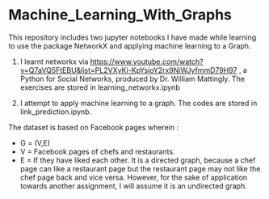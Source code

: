 # Machine_Learning_With_Graphs

This repository includes two jupyter notebooks I have made while learning to use the package NetworkX and applying machine learning to a Graph.

1. I learnt networkx via https://www.youtube.com/watch?v=Q7aVQ5FtEBU&list=PL2VXyKi-KpYsjoY2rx9NiWJyfmmD79H97 , a Python for Social Networks, produced by Dr. William Mattingly. The exercises are stored in learning_networkx.ipynb

2. I attempt to apply machine learning to a graph. The codes are stored in link_prediction.ipynb.

  The dataset is based on Facebook pages wherein : 
  - G = (V,E)
  - V = Facebook pages of chefs and restaurants.
  - E = If they have liked each other.
It is a directed graph, because a chef page can like a restaurant page but the restaurant page may not like the chef page back and vice versa. However, for the sake of application towards another assignment, I will assume it is an undirected graph.
